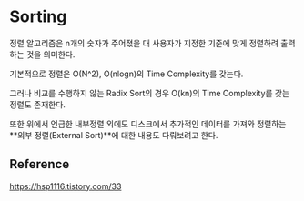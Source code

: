 # Sorting

 정렬 알고리즘은 n개의 숫자가 주어졌을 대 사용자가 지정한 기준에 맞게 정렬하려 출력하는 것을 의미한다.

 기본적으로 정렬은 O(N^2), O(nlogn)의 Time Complexity를 갖는다.

 그러나 비교를 수행하지 않는 Radix Sort의 경우 O(kn)의 Time Complexity를 갖는 정렬도 존재한다.

 또한 위에서 언급한 내부정렬 외에도 디스크에서 추가적인 데이터를 가져와 정렬하는 **외부 정렬(External Sort)**에 대한 내용도 다뤄보려고 한다.



 ## Reference

 https://hsp1116.tistory.com/33